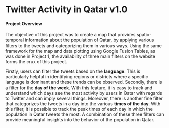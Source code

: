 Twitter Activity in Qatar v1.0
=========================

<h4>Project Overview</h4>

The objective of this project was to create a map that provides spatio-temporal information about the population of Qatar, by applying various filters to the tweets and categorizing them in various ways. Using the same framework for the map and data plotting using Google Fusion Tables, as was done in Project 1, the availability of three main filters on the website forms the crux of this project.

Firstly, users can filter the tweets based on the <strong>language</strong>. This is particularly helpful in identifying regions or districts where a specific language is dominant and these trends can be observed. Secondly, there is a filter for the <strong>day of the week</strong>. With this feature, it is easy to track and understand which days see the most activity by users in Qatar with regards to Twitter and can imply several things. Moreover, there is another fine filter that categorizes the tweets in a day into the various <strong>times of the day</strong>. With this filter, it is possible to track the peak times of each day in which the population in Qatar tweets the most. A combination of these three filters can provide meaningful insights into the behavior of the population in Qatar.
